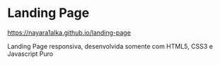 # Landing Page
 https://nayara1alka.github.io/landing-page

Landing Page responsiva, desenvolvida somente com HTML5, CSS3 e Javascript Puro

